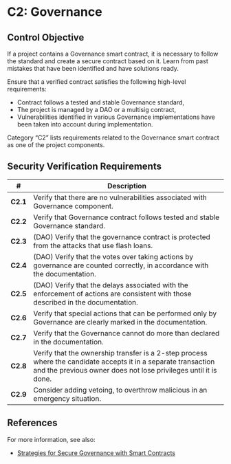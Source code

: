 # C2: Governance

## Control Objective

If a project contains a Governance smart contract, it is necessary to follow the standard and create a secure contract based on it. Learn from past mistakes that have been identified and have solutions ready.

Ensure that a verified contract satisfies the following high-level requirements:
* Contract follows a tested and stable Governance standard,
* The project is managed by a DAO or a multisig contract,
* Vulnerabilities identified in various Governance implementations have been taken into account during implementation.

Category “C2” lists requirements related to the Governance smart contract as one of the project components.

## Security Verification Requirements

| # | Description |
| --- | --- |
| **C2.1** | Verify that there are no vulnerabilities associated with Governance component. |
| **C2.2** | Verify that Governance contract follows tested and stable Governance standard. |
| **C2.3** | (DAO) Verify that the governance contract is protected from the attacks that use flash loans. |
| **C2.4** | (DAO) Verify that the votes over taking actions by governance are counted correctly, in accordance with the documentation.  |
| **C2.5** | (DAO) Verify that the delays associated with the enforcement of actions are consistent with those described in the documentation. |
| **C2.6** | Verify that special actions that can be performed only by Governance are clearly marked in the documentation. |
| **C2.7** | Verify that the Governance cannot do more than declared in the documentation. |
| **C2.8** | Verify that the ownership transfer is a 2-step process where the candidate accepts it in a separate transaction and the previous owner does not lose privileges until it is done. |
| **C2.9** | Consider adding vetoing, to overthrow malicious in an emergency situation. |

## References

For more information, see also:

* [Strategies for Secure Governance with Smart Contracts](https://www.youtube.com/watch?v=GbDAmMdmh8Q)
